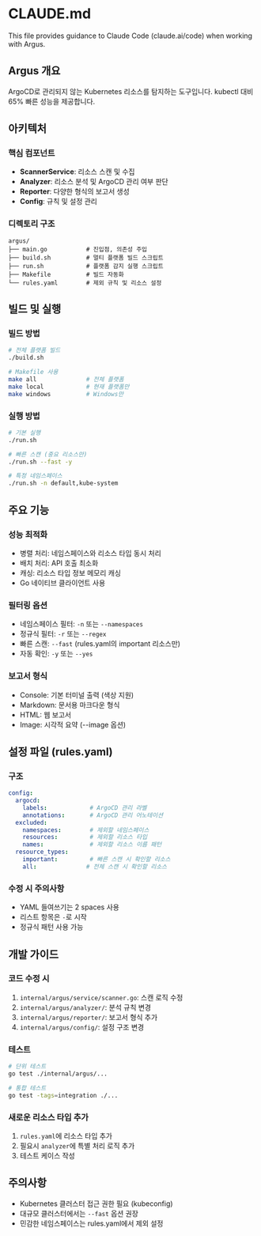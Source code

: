 # CLAUDE.md

This file provides guidance to Claude Code (claude.ai/code) when working with Argus.

## Argus 개요
ArgoCD로 관리되지 않는 Kubernetes 리소스를 탐지하는 도구입니다. kubectl 대비 65% 빠른 성능을 제공합니다.

## 아키텍처

### 핵심 컴포넌트
- **ScannerService**: 리소스 스캔 및 수집
- **Analyzer**: 리소스 분석 및 ArgoCD 관리 여부 판단
- **Reporter**: 다양한 형식의 보고서 생성
- **Config**: 규칙 및 설정 관리

### 디렉토리 구조
```
argus/
├── main.go           # 진입점, 의존성 주입
├── build.sh          # 멀티 플랫폼 빌드 스크립트
├── run.sh            # 플랫폼 감지 실행 스크립트
├── Makefile          # 빌드 자동화
└── rules.yaml        # 제외 규칙 및 리소스 설정
```

## 빌드 및 실행

### 빌드 방법
```bash
# 전체 플랫폼 빌드
./build.sh
```

```bash
# Makefile 사용
make all              # 전체 플랫폼
make local            # 현재 플랫폼만
make windows          # Windows만
```

### 실행 방법
```bash
# 기본 실행
./run.sh
```

```bash
# 빠른 스캔 (중요 리소스만)
./run.sh --fast -y
```

```bash
# 특정 네임스페이스
./run.sh -n default,kube-system
```

## 주요 기능

### 성능 최적화
- 병렬 처리: 네임스페이스와 리소스 타입 동시 처리
- 배치 처리: API 호출 최소화
- 캐싱: 리소스 타입 정보 메모리 캐싱
- Go 네이티브 클라이언트 사용

### 필터링 옵션
- 네임스페이스 필터: `-n` 또는 `--namespaces`
- 정규식 필터: `-r` 또는 `--regex`
- 빠른 스캔: `--fast` (rules.yaml의 important 리소스만)
- 자동 확인: `-y` 또는 `--yes`

### 보고서 형식
- Console: 기본 터미널 출력 (색상 지원)
- Markdown: 문서용 마크다운 형식
- HTML: 웹 보고서
- Image: 시각적 요약 (--image 옵션)

## 설정 파일 (rules.yaml)

### 구조
```yaml
config:
  argocd:
    labels:            # ArgoCD 관리 라벨
    annotations:       # ArgoCD 관리 어노테이션
  excluded:
    namespaces:        # 제외할 네임스페이스
    resources:         # 제외할 리소스 타입
    names:             # 제외할 리소스 이름 패턴
  resource_types:
    important:         # 빠른 스캔 시 확인할 리소스
    all:              # 전체 스캔 시 확인할 리소스
```

### 수정 시 주의사항
- YAML 들여쓰기는 2 spaces 사용
- 리스트 항목은 `-`로 시작
- 정규식 패턴 사용 가능

## 개발 가이드

### 코드 수정 시
1. `internal/argus/service/scanner.go`: 스캔 로직 수정
2. `internal/argus/analyzer/`: 분석 규칙 변경
3. `internal/argus/reporter/`: 보고서 형식 추가
4. `internal/argus/config/`: 설정 구조 변경

### 테스트
```bash
# 단위 테스트
go test ./internal/argus/...
```

```bash
# 통합 테스트
go test -tags=integration ./...
```

### 새로운 리소스 타입 추가
1. `rules.yaml`에 리소스 타입 추가
2. 필요시 `analyzer`에 특별 처리 로직 추가
3. 테스트 케이스 작성

## 주의사항
- Kubernetes 클러스터 접근 권한 필요 (kubeconfig)
- 대규모 클러스터에서는 `--fast` 옵션 권장
- 민감한 네임스페이스는 rules.yaml에서 제외 설정
